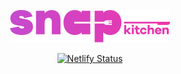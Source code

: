 <p align="center">
    <a href="https://snap-kitchen-slider.netlify.com">
        <img alt="⏩ snap kitchen interview question - slider" src="/static/images/snap-kitchen.png" width="256">
    </a>
</p>

<p align="center">
    <a href="https://app.netlify.com/sites/snap-kitchen-slider/deploys">
        <img alt="Netlify Status" src="https://api.netlify.com/api/v1/badges/8e305f37-5519-4803-814d-1f3e0a888360/deploy-status">
    </a>
</p>
